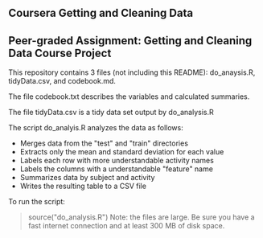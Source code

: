 ## Coursera Getting and Cleaning Data
## Peer-graded Assignment: Getting and Cleaning Data Course Project

This repository contains 3 files (not including this README): do_anaysis.R, tidyData.csv, and codebook.md.

The file codebook.txt describes the variables and calculated summaries.

The file tidyData.csv is a tidy data set output by do_analysis.R

The script do_analyis.R analyzes the data as follows:
- Merges data from the "test" and "train" directories
- Extracts only the mean and standard deviation for each value
- Labels each row with  more understandable activity names
- Labels the columns with a understandable "feature" name
- Summarizes data by subject and activity
- Writes the resulting table to a CSV file

To run the script:
> source("do_analysis.R")
Note: the files are large. Be sure you have a fast internet connection and at least 300 MB of disk space.
